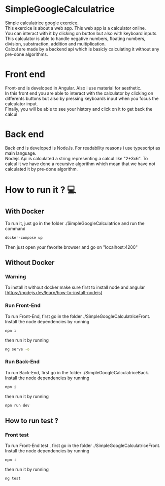 # SimpleGoogleCalculatrice
Simple calculatrice google exercice.   
This exercice is about a web app. This web app is a calculator online.   
You can interact with it by clicking on button but also with keyboard inputs.   
This calculator is able to handle negative numbers, floating numbers, division, substraction, addition and multiplication.   
Calcul are made by a backend api which is basicly calculating it without any pre-done algorithms. 

# Front end

Front-end is developed in Angular. Also i use material for aesthetic.   
In this front end you are able to interact with the calculator by clicking on differents buttons but also by pressing keyboards input when you focus the calculator input.   
Finally, you will be able to see your history and click on it to get back the calcul

# Back end

Back end is developed is NodeJs. For readability reasons i use typescript as main language.   
Nodejs Api is calculated a string representing a calcul like "2+3x6".
To calcul it we have done a recursive algorithm which mean that we have not calculated it by pre-done algorithm. 

# How to run it ? :computer:
## With Docker
To run it, just go in the folder ./SimpleGoogleCalculatrice and run the command
```bash
docker-compose up
```
Then just open your favorite browser and go on "localhost:4200"
## Without Docker
### Warning
To install it without docker make sure first to install node and angular
[https://nodejs.dev/learn/how-to-install-nodejs]

### Run Front-End
To run Front-End, first go in the folder ./SimpleGoogleCalculatriceFront.
Install the node dependencies by running 
```bash
npm i
```
then run it by running 
```bash
ng serve -o
```
### Run Back-End
To run Back-End, first go in the folder ./SimpleGoogleCalculatriceBack.
Install the node dependencies by running 
```bash
npm i
```
then run it by running 
```bash
npm run dev
```


## How to run test ? 
### Front test
To run Front-End test , first go in the folder ./SimpleGoogleCalculatriceFront.
Install the node dependencies by running 
```bash
npm i
```
then run it by running 
```bash
ng test
```